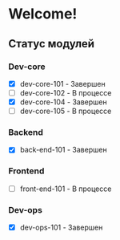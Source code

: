 # Welcome!

## Статус модулей

### Dev-core
- [x] dev-core-101 - Завершен
- [ ] dev-core-102 - В процессе
- [x] dev-core-104 - Завершен
- [ ] dev-core-105 - В процессе

### Backend  
- [x] back-end-101 - Завершен

### Frontend
- [ ] front-end-101 - В процессе

### Dev-ops
- [x] dev-ops-101 - Завершен

